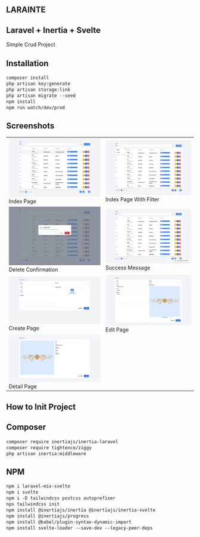 ## LARAINTE
Laravel + Inertia + Svelte
-------
Simple Crud Project

## Installation
```
composer install
php artisan key:generate
php artisan storage:link
php artisan migrate --seed
npm install
npm run watch/dev/prod
```


## Screenshots
<table>
    <tr>
        <td>
            <img src="public/images/index.jpeg" width="500" />
            <div>Index Page</div>
        </td>
        <td>
            <img src="public/images/index-filter.jpeg" width="500" />
            <div>Index Page With Filter</div>
        </td>
    </tr>
    <tr>
        <td>
            <img src="public/images/index-delete.jpeg" width="500" />
            <div>Delete Confirmation</div>
        </td>
        <td>
            <img src="public/images/index-success.jpeg" width="500" />
            <div>Success Message</div>
        </td>
    </tr>
    <tr>
        <td>
            <img src="public/images/create.jpeg" width="500" />
            <div>Create Page</div>
        </td>
        <td>
            <img src="public/images/edit.jpeg" width="500" />
            <div>Edit Page</div>
        </td>
    </tr>
    <tr>
        <td>
            <img src="public/images/detail.jpeg" width="500" />
            <div>Detail Page</div>
        </td>
        <td>
        </td>
    </tr>
</table>



## How to Init Project
## Composer
```
composer require inertiajs/inertia-laravel
composer require tightenco/ziggy
php artisan inertia:middleware

```

## NPM
```
npm i laravel-mix-svelte
npm i svelte
npm i -D tailwindcss postcss autoprefixer
npx tailwindcss init
npm install @inertiajs/inertia @inertiajs/inertia-svelte
npm install @inertiajs/progress
npm install @babel/plugin-syntax-dynamic-import
npm install svelte-loader --save-dev --legacy-peer-deps
```